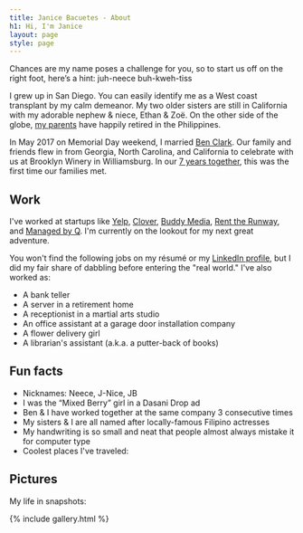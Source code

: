 ```yaml
---
title: Janice Bacuetes - About
h1: Hi, I'm Janice
layout: page
style: page
---
```


Chances are my name poses a challenge for you, so to start us off on the right foot, here’s a hint: juh-neece buh-kweh-tiss

I grew up in San Diego. You can easily identify me as a West coast transplant by my calm demeanor. My two older sisters are still in California with my adorable nephew & niece, Ethan & Zoë. On the other side of the globe, [my parents](public/img/Brooklyn_Winery_Wedding_Chellise_Michael_Photography0178.JPG) have happily retired in the Philippines.

In May 2017 on Memorial Day weekend, I married [Ben Clark](https://clarkbk.com/about/). Our family and friends flew in from Georgia, North Carolina, and California to celebrate with us at Brooklyn Winery in Williamsburg. In our [7 years together](https://janiceandben.com/story/), this was the first time our families met.



## Work

I've worked at startups like [Yelp](http://www.yelp.com/nyc), [Clover](https://www.clover.com/), [Buddy Media](http://www.exacttarget.com/products/social-media-marketing/buddy-media), [Rent the Runway](https://www.renttherunway.com/), and [Managed by Q](https://www.managedbyq.com/). I'm currently on the lookout for my next great adventure.

You won't find the following jobs on my résumé or my [LinkedIn profile](https://www.linkedin.com/in/jbacuetes
), but I did my fair share of dabbling before entering the "real world." I've also worked as:

* A bank teller
* A server in a retirement home
* A receptionist in a martial arts studio
* An office assistant at a garage door installation company
* A flower delivery girl
* A librarian's assistant (a.k.a. a putter-back of books)


## Fun facts

* Nicknames: Neece, J-Nice, JB
* I was the “Mixed Berry” girl in a Dasani Drop ad
* Ben & I have worked together at the same company 3 consecutive times
* My sisters & I are all named after locally-famous Filipino actresses
* My handwriting is so small and neat that people almost always mistake it for computer type
* Coolest places I've traveled: <span id="vacations" style="display:none">Maldives</span>




## Pictures

My life in snapshots:

{% include gallery.html %}
